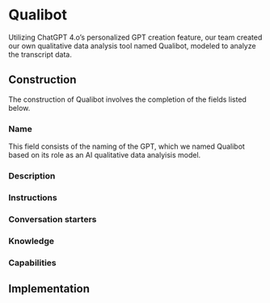 # Qualibot

Utilizing ChatGPT 4.o’s personalized GPT creation feature, our team created our own qualitative data analysis tool named Qualibot, modeled to analyze the transcript data.

## Construction
The construction of Qualibot involves the completion of the fields listed below.

### Name
This field consists of the naming of the GPT, which we named Qualibot based on its role as an AI qualitative data analyisis model.

### Description

### Instructions

### Conversation starters

### Knowledge

### Capabilities


## Implementation




